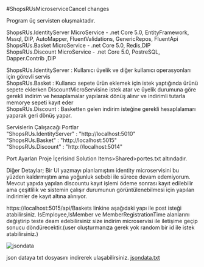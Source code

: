 #ShopsRUsMicroserviceCancel changes

Program üç servisten oluşmaktadır.

ShopsRUs.IdentityServer MicroService - .net Core 5.0, EntityFramework, Mssql, DIP, AutoMapper, FluentValidations, GenericRepos, FluentApi <br />
ShopsRUs.Basket MicroService - .net Core 5.0, Redis,DIP <br />
ShopsRUs.Discount MicroService  - .net Core 5.0, PostreSQL, Dapper.Contrib ,DIP<br />

ShopsRUs.IdentityServer : Kullanıcı üyelik ve diğer kullanıcı operasyonları için görevli servis <br />
ShopsRUs.Basket :  Kullanıcı sepete ürün eklemek için istek yaptığında ürünü sepete eklerken DiscountMicroServisine istek atar ve üyelik durumuna göre gerekli indirim ve hesaplamalar yapılarak dönüş alınır ve indirimli tutarla memorye sepeti kayıt eder<br />
ShopsRUs.Discount :  Basketten gelen indirim isteğine gerekli hesaplalamarı yaparak geri dönüş yapar. <br />

Servislerin Çalışacağı Portlar <br />
"ShopsRUs.IdentityServer"	   : "http://localhost:5010" <br />
"ShopsRUs.Basket" : "http://localhost:5015" <br />
"ShopsRUs.Discount"  : "http://localhost:5014" <br />

Port Ayarları Proje İçerisind Solution Items>Shared>portes.txt altındadır.

Diğer Detaylar;
Bir UI yazmayı planlamıştım identity microservisini bu yüzden kaldırmıştım ama yoğunluk sebebi ile sürece devam edemiyorum. Mevcut yapıda yapılan discountu kayıt işlemi ödeme sonrası kayıt edilebilir ama çeşitlilik ve sistemin çalışır durumunun görüntülenebilmesi için yapılan indirimler de kayıt altına alınıyor.

https://localhost:5015/api/Baskets linkine aşağıdaki yapı ile post isteği atabilirsiniz. IsEmployee,IsMember ve MemberRegistrationTime alanlarını değiştirip teste deam edebilirsiniz size indirim microservisi ile iletişime geçip sonucu döndürecektir.(user oluşturmanıza gerek yok random bir id ile istek atabilirsiniz.)<br />


![jsondata](https://user-images.githubusercontent.com/63802797/163184148-44c23fa2-5b9f-46c7-b62b-bd9476dff518.png)<br />

json dataya txt dosyasını indirerek ulaşabilirsiniz. [jsondata.txt](https://github.com/CoskunGulcicek/ShopsRUs/files/8481556/jsondata.txt) <br />


